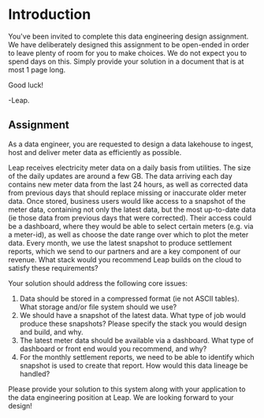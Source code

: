 # Introduction

You've been invited to complete this data engineering design assignment. We have deliberately designed this assignment to be open-ended in order to leave plenty of room for you to make choices. We do not expect you to spend days on this.  Simply provide your solution in a document that is at most 1 page long.

Good luck!

-Leap.

## Assignment

As a data engineer, you	are requested to design	a data lakehouse to ingest, host and deliver meter data as efficiently as possible.  

Leap receives electricity meter data on a daily basis from utilities.  The size of the daily updates are around a few GB.  The data arriving each day contains new meter data from the last 24 hours, as well as corrected data from previous days that should replace missing or inaccurate older meter data.  Once stored, business users would like access to a snapshot of the meter data, containing not only the latest data, but the most up-to-date data (ie those data from previous days that were corrected).   Their access could be a dashboard, where they would be able to select certain meters (e.g. via a meter-id), as well as choose the date range over which to plot the meter data.  Every month, we use the latest snapshot to produce settlement reports, which	we send	to our partners	and are a key component of our revenue.
What stack would you recommend Leap builds on the cloud to satisfy these requirements?

Your solution should address the following core issues:

1) Data	should be stored in a compressed format	(ie not ASCII tables).	What storage and/or file system should we use?
2) We should have a snapshot of	the latest data.  What type of job would produce these snapshots?  Please specify the stack you	would design and build, and why.
3) The latest meter data	should be available via	a dashboard.  What type of dashboard or front end would you recommend,	and why?
4) For the monthly settlement reports, we need to be able to identify which snapshot is	used to	create that report.  How would this data lineage be handled?

Please provide your solution to	this system along with your application	to the data engineering	position at Leap.  We are looking forward to your design!
